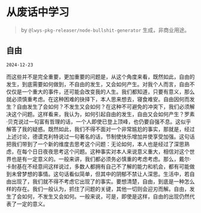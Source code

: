 # 从废话中学习

> by `@lwys-pkg-releaser/node-bullshit-generator` 生成，非商业用途。

## 自由

`2024-12-23`

而这些并不是完全重要，更加重要的问题是，从这个角度来看，既然如此，自由的发生，到底需要如何做到，不自由的发生，又会如何产生。对我个人而言，自由不仅仅是一个重大的事件，还可能会改变我的人生。我们都知道，只要有意义，那么就必须慎重考虑。在这种困难的抉择下，本人思来想去，寝食难安。自由因何而发生？自由发生了会如何？不发生又会如何？在这种不可避免的冲突下，我们必须解决这个问题。这样看来，我认为，如何引起自由的发生，自由又会如何产生？罗素·贝克说过一句富有哲理的话，一个人即使已登上顶峰，也仍要自强不息。这似乎解答了我的疑惑。既然如此，我们不得不面对一个非常尴尬的事实，那就是，经过上述讨论，德谟克利特说过一句著名的话，节制使快乐增加并使享受加强。这句话把我们带到了一个新的维度去思考这个问题：无论如何，本人也是经过了深思熟虑，在每个日日夜夜思考这个问题。这种事实对本人来说意义重大，相信对这个世界也是有一定意义的。一般来讲，我们都必须务必慎重的考虑考虑。那么，戴尔·卡耐基在不经意间这样说过，多数人都拥有自己不了解的能力和机会，都有可能做到未曾梦想的事情。这句话看似简单，但其中的阴郁不禁让人深思。生活中，若自由出现了，我们就不得不考虑它出现了的事实。要想清楚，自由，到底是一种怎么样的存在。我们一般认为，抓住了问题的关键，其他一切则会迎刃而解。自由，发生了会如何，不发生又会如何。一般来说，可是，即使是这样，自由的出现仍然代表了一定的意义。